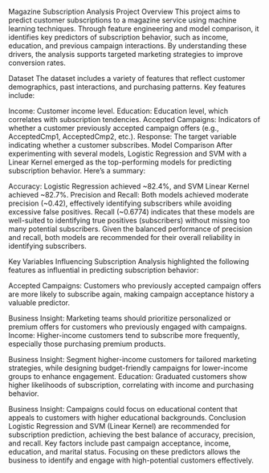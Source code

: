 Magazine Subscription Analysis
Project Overview
This project aims to predict customer subscriptions to a magazine service using machine learning techniques. Through feature engineering and model comparison, it identifies key predictors of subscription behavior, such as income, education, and previous campaign interactions. By understanding these drivers, the analysis supports targeted marketing strategies to improve conversion rates.

Dataset
The dataset includes a variety of features that reflect customer demographics, past interactions, and purchasing patterns. Key features include:

Income: Customer income level.
Education: Education level, which correlates with subscription tendencies.
Accepted Campaigns: Indicators of whether a customer previously accepted campaign offers (e.g., AcceptedCmp1, AcceptedCmp2, etc.).
Response: The target variable indicating whether a customer subscribes.
Model Comparison
After experimenting with several models, Logistic Regression and SVM with a Linear Kernel emerged as the top-performing models for predicting subscription behavior. Here’s a summary:

Accuracy: Logistic Regression achieved ~82.4%, and SVM Linear Kernel achieved ~82.7%.
Precision and Recall:
Both models achieved moderate precision (~0.42), effectively identifying subscribers while avoiding excessive false positives.
Recall (~0.6774) indicates that these models are well-suited to identifying true positives (subscribers) without missing too many potential subscribers.
Given the balanced performance of precision and recall, both models are recommended for their overall reliability in identifying subscribers.

Key Variables Influencing Subscription
Analysis highlighted the following features as influential in predicting subscription behavior:

Accepted Campaigns: Customers who previously accepted campaign offers are more likely to subscribe again, making campaign acceptance history a valuable predictor.

Business Insight: Marketing teams should prioritize personalized or premium offers for customers who previously engaged with campaigns.
Income: Higher-income customers tend to subscribe more frequently, especially those purchasing premium products.

Business Insight: Segment higher-income customers for tailored marketing strategies, while designing budget-friendly campaigns for lower-income groups to enhance engagement.
Education: Graduated customers show higher likelihoods of subscription, correlating with income and purchasing behavior.

Business Insight: Campaigns could focus on educational content that appeals to customers with higher educational backgrounds.
Conclusion
Logistic Regression and SVM (Linear Kernel) are recommended for subscription prediction, achieving the best balance of accuracy, precision, and recall. Key factors include past campaign acceptance, income, education, and marital status. Focusing on these predictors allows the business to identify and engage with high-potential customers effectively.

